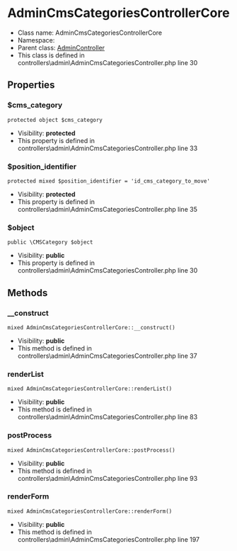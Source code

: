AdminCmsCategoriesControllerCore
===============






* Class name: AdminCmsCategoriesControllerCore
* Namespace: 
* Parent class: [AdminController](AdminControllerCore)
* This class is defined in controllers\admin\AdminCmsCategoriesController.php line 30





Properties
----------


### $cms_category

    protected object $cms_category





* Visibility: **protected**
* This property is defined in controllers\admin\AdminCmsCategoriesController.php line 33


### $position_identifier

    protected mixed $position_identifier = 'id_cms_category_to_move'





* Visibility: **protected**
* This property is defined in controllers\admin\AdminCmsCategoriesController.php line 35


### $object

    public \CMSCategory $object





* Visibility: **public**
* This property is defined in controllers\admin\AdminCmsCategoriesController.php line 30


Methods
-------


### __construct

    mixed AdminCmsCategoriesControllerCore::__construct()





* Visibility: **public**
* This method is defined in controllers\admin\AdminCmsCategoriesController.php line 37




### renderList

    mixed AdminCmsCategoriesControllerCore::renderList()





* Visibility: **public**
* This method is defined in controllers\admin\AdminCmsCategoriesController.php line 83




### postProcess

    mixed AdminCmsCategoriesControllerCore::postProcess()





* Visibility: **public**
* This method is defined in controllers\admin\AdminCmsCategoriesController.php line 93




### renderForm

    mixed AdminCmsCategoriesControllerCore::renderForm()





* Visibility: **public**
* This method is defined in controllers\admin\AdminCmsCategoriesController.php line 197



